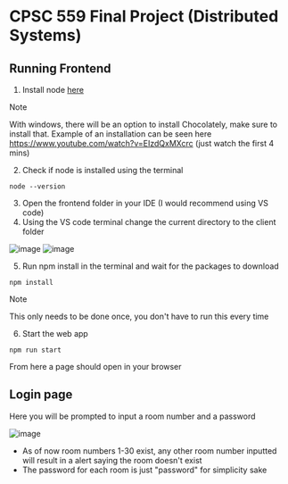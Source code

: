 # CPSC 559 Final Project (Distributed Systems)

## Running Frontend
1. Install node [here](https://nodejs.org/en/download)
> [!NOTE]
> With windows, there will be an option to install Chocolately, make sure to install that. Example of an installation can be seen here https://www.youtube.com/watch?v=EIzdQxMXcrc (just watch the first 4 mins)

2. Check if node is installed using the terminal
```
node --version
```
3. Open the frontend folder in your IDE (I would recommend using VS code)
4. Using the VS code terminal change the current directory to the client folder

![image](https://github.com/jayzk/Smart-Thermostat-System/assets/57610243/3358fb93-3061-44e6-80d5-acce3f6a9cc9)
![image](https://github.com/jayzk/Smart-Thermostat-System/assets/57610243/99bb9346-7917-4d47-9c87-99a36cd0dca4)

5. Run npm install in the terminal and wait for the packages to download
```
npm install
```
> [!NOTE]
> This only needs to be done once, you don't have to run this every time

6. Start the web app
```
npm run start
```

From here a page should open in your browser

## Login page
Here you will be prompted to input a room number and a password

![image](https://github.com/jayzk/Smart-Thermostat-System/assets/57610243/5403708c-b9c6-4e9b-af90-8f49612729ee)

- As of now room numbers 1-30 exist, any other room number inputted will result in a alert saying the room doesn't exist
- The password for each room is just "password" for simplicity sake
